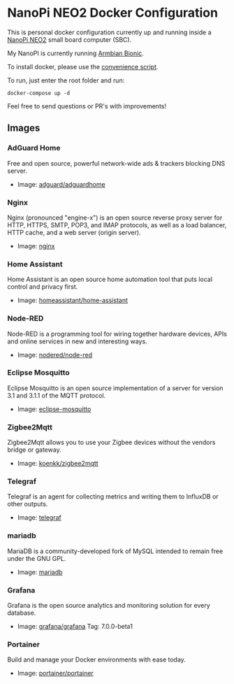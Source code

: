 # NanoPi NEO2 Docker Configuration

This is personal docker configuration currently up and running inside a [NanoPi NEO2](https://www.friendlyarm.com/index.php?route=product/product&product_id=180) small board computer (SBC).

My NanoPI is currently running [Armbian Bionic](https://www.armbian.com/nanopi-neo-2/).

To install docker, please use the [convenience script](https://docs.docker.com/install/linux/docker-ce/ubuntu/#install-using-the-convenience-script).

To run, just enter the root folder and run:

```
docker-compose up -d
```

Feel free to send questions or PR's with improvements!

## Images

### AdGuard Home

Free and open source, powerful network-wide ads & trackers blocking DNS server.

* Image: [adguard/adguardhome](https://hub.docker.com/r/adguard/adguardhome)

### Nginx

Nginx (pronounced "engine-x") is an open source reverse proxy server for HTTP, HTTPS, SMTP, POP3, and IMAP protocols, as well as a load balancer, HTTP cache, and a web server (origin server).

* Image: [nginx](https://hub.docker.com/_/nginx)

### Home Assistant

Home Assistant is an open source home automation tool that puts local control and privacy first.

* Image: [homeassistant/home-assistant](https://hub.docker.com/r/homeassistant/home-assistant)

### Node-RED

Node-RED is a programming tool for wiring together hardware devices, APIs and online services in new and interesting ways.

* Image: [nodered/node-red](https://hub.docker.com/r/nodered/node-red)

### Eclipse Mosquitto

Eclipse Mosquitto is an open source implementation of a server for version 3.1 and 3.1.1 of the MQTT protocol.

* Image: [eclipse-mosquitto](https://hub.docker.com/_/eclipse-mosquitto)

### Zigbee2Mqtt

Zigbee2Mqtt allows you to use your Zigbee devices without the vendors bridge or gateway.

* Image: [koenkk/zigbee2mqtt](https://hub.docker.com/r/koenkk/zigbee2mqtt)

### Telegraf

Telegraf is an agent for collecting metrics and writing them to InfluxDB or other outputs.

* Image: [telegraf](https://hub.docker.com/_/telegraf)

### mariadb

MariaDB is a community-developed fork of MySQL intended to remain free under the GNU GPL.

* Image: [mariadb](https://hub.docker.com/_/mariadb)

### Grafana

Grafana is the open source analytics and monitoring solution for every database.

* Image: [grafana/grafana](grafana/grafana:7.0.0-beta1)
  Tag: 7.0.0-beta1

### Portainer

Build and manage your Docker environments with ease today.

* Image: [portainer/portainer](https://hub.docker.com/r/portainer/portainer)
